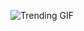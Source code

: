 ![Trending GIF](https://media4.giphy.com/media/bGgsc5mWoryfgKBx1u/giphy.gif?cid=8bb21772gsydeg7lrhfkwcxmsvbbz43lshhci0ygpe79s0g4&ep=v1_gifs_search&rid=giphy.gif&ct=g)
